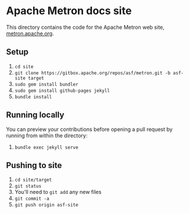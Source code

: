 # Apache Metron docs site

This directory contains the code for the Apache Metron web site,
[metron.apache.org](https://metron.apache.org/).

## Setup

1. `cd site`
2. `git clone https://gitbox.apache.org/repos/asf/metron.git -b asf-site target`
3. `sudo gem install bundler`
4. `sudo gem install github-pages jekyll`
4. `bundle install`

## Running locally

You can preview your contributions before opening a pull request by running from within the directory:

1. `bundle exec jekyll serve`

## Pushing to site

1. `cd site/target`
2. `git status`
3. You'll need to `git add` any new files
4. `git commit -a`
5. `git push origin asf-site`
